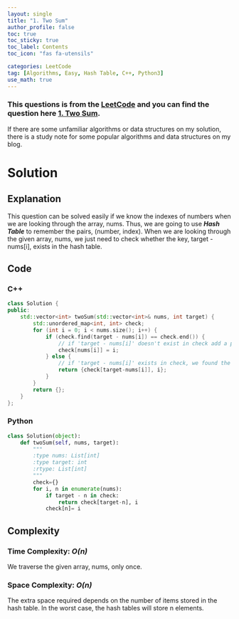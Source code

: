 ```yaml
---
layout: single
title: "1. Two Sum"
author_profile: false
toc: true
toc_sticky: true
toc_label: Contents
toc_icon: "fas fa-utensils"

categories: LeetCode
tag: [Algorithms, Easy, Hash Table, C++, Python3]
use_math: true
---
```


<!-- [LeetCode](https://leetcode.com)
[1. Two Sum](https://leetcode.com/problems/two-sum/) -->
<div class="notice--danger">
<h3>This questions is from the <a href="https://leetcode.com">LeetCode</a>  and you can find the question here <a href="https://leetcode.com/problems/two-sum/">1. Two Sum</a>.</h3>
<p>If there are some unfamiliar algorithms or data structures on my solution, there is a study note for some popular algorithms and data structures on my blog.</p>
</div>
<!-- This questions is from the [LeetCode](https://leetcode.com) and you can find the question here [1. Two Sum](https://leetcode.com/problems/two-sum/)
{: .notice--danger} -->

# Solution
## Explanation
This question can be solved easily if we know the indexes of numbers when we are looking through the array, nums.
Thus, we are going to use ***Hash Table*** to remember the pairs, (number, index).
When we are looking through the given array, nums, we just need to check whether the key, target - nums[i], exists in the hash table.

## Code
### C++
```c++
class Solution {
public:
    std::vector<int> twoSum(std::vector<int>& nums, int target) {
        std::unordered_map<int, int> check;
        for (int i = 0; i < nums.size(); i++) {
            if (check.find(target - nums[i]) == check.end()) {
                // if 'target - nums[i]' doesn't exist in check add a pair (nums[i], i)
                check[nums[i]] = i;
            } else {
                // if 'target - nums[i]' exists in check, we found the answer.
                return {check[target-nums[i]], i};
            }
        }
        return {};
    }
};
```

### Python
~~~python
class Solution(object):
    def twoSum(self, nums, target):
        """
        :type nums: List[int]
        :type target: int
        :rtype: List[int]
        """
        check={}
        for i, n in enumerate(nums):
            if target - n in check:
                return check[target-n], i
            check[n]= i

~~~

## Complexity

### Time Complexity: *O(n)*
We traverse the given array, nums, only once.

### Space Complexity: *O(n)*
The extra space required depends on the number of items stored in the hash table.
In the worst case, the hash tables will store n elements.
